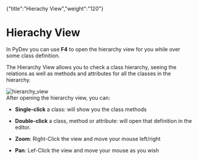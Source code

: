 {"title":"Hierachy View","weight":"120"} 

# Hierachy View

In PyDev you can use **F4** to open the hierarchy view for you while over some class definition.

The Hierarchy View allows you to check a class hierarchy, seeing the relations as well as methods and attributes for all the classes in the hierarchy.

![hierarchy_view](/Images/appc/pydev.org/images/hierarchy/hierarchy_view.png)  
After opening the hierarchy view, you can:

*   **Single-click** a class: will show you the class methods
    
*   **Double-click** a class, method or attribute: will open that definition in the editor.
    
*   **Zoom**: Right-Click the view and move your mouse left/right
    
*   **Pan**: Lef-Click the view and move your mouse as you wish